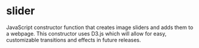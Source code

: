 # slider
JavaScript constructor function that creates image sliders and adds them to a webpage. This constructor uses D3.js which will allow for easy, customizable transitions and effects in future releases.

